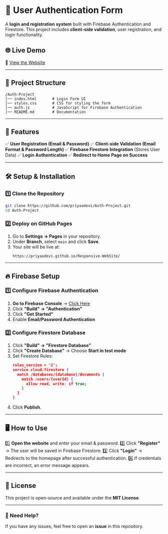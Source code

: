# 🔐 User Authentication Form

A **login and registration system** built with Firebase Authentication and Firestore. This project includes **client-side validation**, user registration, and login functionality.

## 🌐 Live Demo
🔗 [View the Website](https://priyaadevi.github.io/User-Authentication-Form-/)

---

## 📂 Project Structure
```
/Auth-Project
│── index.html       # Login Form UI
│── styles.css       # CSS for styling the form
│── auth.js          # JavaScript for Firebase Authentication
│── README.md        # Documentation
```

---

## 🚀 Features
✅ **User Registration (Email & Password)**
✅ **Client-side Validation (Email Format & Password Length)**
✅ **Firebase Firestore Integration** (Stores User Data)
✅ **Login Authentication**
✅ **Redirect to Home Page on Success**

---

## 🛠️ Setup & Installation
### 1️⃣ Clone the Repository
```bash
git clone https://github.com/priyaadevi/Auth-Project.git
cd Auth-Project
```

### 2️⃣ Deploy on GitHub Pages
1. Go to **Settings → Pages** in your repository.
2. Under **Branch**, select `main` and click **Save**.
3. Your site will be live at:
   ```
   https://priyaadevi.github.io/Responsive-WebSite/
   ```

---

## 🔥 Firebase Setup
### 1️⃣ Configure Firebase Authentication
1. **Go to Firebase Console** → [Click Here](https://console.firebase.google.com/)
2. Click **"Build" → "Authentication"**
3. Click **"Get Started"**
4. Enable **Email/Password Authentication**

### 2️⃣ Configure Firestore Database
1. Click **"Build" → "Firestore Database"**
2. Click **"Create Database"** → Choose **Start in test mode**
3. Set Firestore Rules:
   ```json
   rules_version = '2';
   service cloud.firestore {
     match /databases/{database}/documents {
       match /users/{userId} {
         allow read, write: if true;
       }
     }
   }
   ```
4. Click **Publish**.

---

## 🖥️ How to Use
1️⃣ **Open the website** and enter your email & password.
2️⃣ Click **"Register"** → The user will be saved in Firebase Firestore.
3️⃣ Click **"Login"** → Redirects to the homepage after successful authentication.
4️⃣ If credentials are incorrect, an error message appears.

---


## 📝 License
This project is open-source and available under the **MIT License**.

---

### 📩 Need Help?
If you have any issues, feel free to open an **issue** in this repository.
